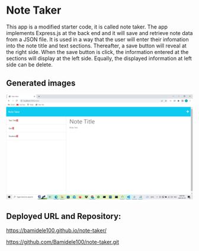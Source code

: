 # Note Taker

This app is a modified starter code, it is called note taker. The app implements Express.js at the back end and it will save and retrieve note data from a JSON file. It is used in a way that the user will enter their infomation into the note title and text sections. Thereafter, a save button will reveal at the right side. When the save button is click, the information entered at the sections will display at the left side. Equally, the displayed information at left side can be delete.


## Generated images
![alt text](./assets/image.png)


## Deployed URL and Repository:

https://bamidele100.github.io/note-taker/

https://github.com/Bamidele100/note-taker.git



